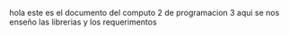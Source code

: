 hola este es el documento del computo 2 de programacion 3 aqui se nos enseño las librerias y los requerimentos
